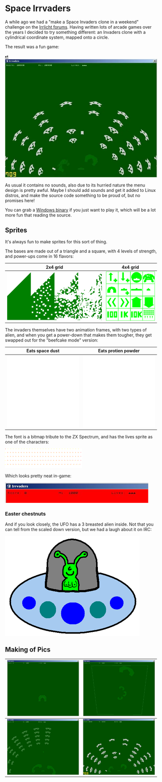 # Space Irrvaders

A while ago we had a "make a Space Invaders clone in a weekend" challenge on
the
[Irrlicht forums](https://irrlicht.sourceforge.io/forum/viewtopic.php?t=17992).
Having written lots of arcade games over the years I decided to try something
different: an Invaders clone with a cylindrical coordinate system, mapped onto
a circle.

The result was a fun game:

[⏯
![screenshot](irrvaders.webp)](https://youtu.be/Bve3gkDTIBM)

As usual it contains no sounds, also due to its hurried nature the menu design
is pretty awful. Maybe I should add sounds and get it added to Linux distros,
and make the source code something to be proud of, but no promises here!

You can grab a [Windows binary](irrvaders.zip) if you just want to play it,
which will be a lot more fun that reading the source.

## Sprites

It's always fun to make sprites for this sort of thing.

The bases are made out of a triangle and a square, with 4 levels of strength,
and power-ups come in 16 flavors:

| 2x4 grid                  | 4x4 grid                  |
|---------------------------|---------------------------|
| ![base](base.png)         | ![power up](powerup.png)  |


The invaders themselves have two animation frames, with two types of alien,
and when you get a power-down that makes them tougher, they get swapped out
for the "beefcake mode" version:

| Eats space dust           | Eats protien powder       |
|---------------------------|---------------------------|
| ![invaders](invader.png)  | ![beefcake](beefcake.png) |

The font is a bitmap tribute to the ZX Spectrum, and has the lives sprite as
one of the characters:

![zx font](ZXFont.png)

Which looks pretty neat in-game:

![in game](zxfont_game.jpg)

### Easter chestnuts

And if you look closely, the UFO has a 3 breasted alien inside. Not that you
can tell from the scaled down version, but we had a laugh about it on IRC:

![boobs](boobs.gif)

## Making of Pics

| ![1](1.jpg)          | ![2](2.jpg)         |
|----------------------|---------------------|
| ![3](3.jpg)          | ![4](4.jpg)         |
